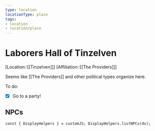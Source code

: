 ```yaml
---
type: location
locationType: place
tags: 
- location
- location/place
---
```

# Laborers Hall of Tinzelven

[Location::[[Tinzelven]]]
[Affiliation::[[The Providers]]]

Seems like [[The Providers]] and other political types organize here.

To do:
- [x] Go to a party!


## NPCs
```dataviewjs
const { DisplayHelpers } = customJS; DisplayHelpers.listNPCs(dv);
```